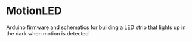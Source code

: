 MotionLED
=========

Arduino firmware and schematics for building a LED strip that lights up in the dark when motion is detected
